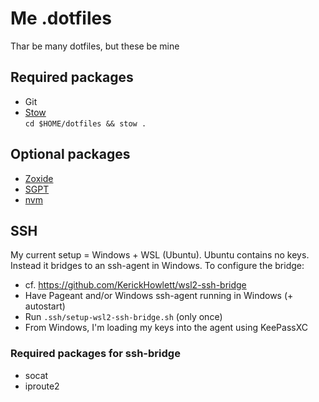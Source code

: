 # Me .dotfiles
Thar be many dotfiles, but these be mine

## Required packages
- Git
- [Stow](https://www.gnu.org/software/stow/)  
  `cd $HOME/dotfiles && stow .`

## Optional packages
- [Zoxide](https://github.com/ajeetdsouza/zoxide)
- [SGPT](https://github.com/TheR1D/shell_gpt)
- [nvm](https://github.com/nvm-sh/nvm)

## SSH
My current setup = Windows + WSL (Ubuntu). 
Ubuntu contains no keys. Instead it bridges to an ssh-agent in Windows.
To configure the bridge:
- cf. https://github.com/KerickHowlett/wsl2-ssh-bridge
- Have Pageant and/or Windows ssh-agent running in Windows (+ autostart)
- Run `.ssh/setup-wsl2-ssh-bridge.sh` (only once)
- From Windows, I'm loading my keys into the agent using KeePassXC

### Required packages for ssh-bridge
- socat 
- iproute2

